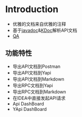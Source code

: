 # Introduction

- 优雅的文档来自优雅的注释
- 基于[javadoc](#Javadoc)&[KDoc](#KDoc)解析API文档
- [QA](https://easyyapi.com/qa/index.html)


## 功能特性
- 导出API文档到Postman
- 导出API文档到Yapi
- 导出API文档到Markdown
- 导出RPC文档到Yapi
- 导出RPC文档到Markdown
- 在IDEA中直接发起API请求
- Api DashBoard
- YApi DashBoard

